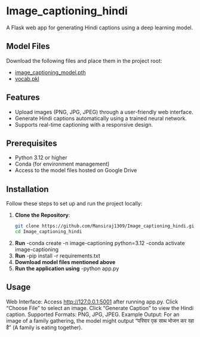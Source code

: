 # Image_captioning_hindi
A Flask web app for generating Hindi captions using a deep learning model.
## Model Files
Download the following files and place them in the project root:
- [image_captioning_model.pth](https://drive.google.com/file/d/1txKnKwwB9beunMP3t1w3dQm85sDrvzoP/view?usp=sharing)
- [vocab.pkl](https://drive.google.com/file/d/1XssaSKX-tbnNpIHIrgOdHXLT2zcJQB5s/view?usp=sharing)
## Features
- Upload images (PNG, JPG, JPEG) through a user-friendly web interface.
- Generate Hindi captions automatically using a trained neural network.
- Supports real-time captioning with a responsive design.

## Prerequisites
- Python 3.12 or higher
- Conda (for environment management)
- Access to the model files hosted on Google Drive

## Installation
Follow these steps to set up and run the project locally:

1. **Clone the Repository**:
   ```bash
   git clone https://github.com/Mansiraj1309/Image_captioning_hindi.git
   cd Image_captioning_hindi
2. **Run**
-conda create -n image-captioning python=3.12
-conda activate image-captioning
3. **Run**
-pip install -r requirements.txt
4. **Download model files mentioned above**
5. **Run the application using** 
-python app.py

## Usage
Web Interface:
Access http://127.0.0.1:5001 after running app.py.
Click “Choose File” to select an image.
Click “Generate Caption” to view the Hindi caption.
Supported Formats: PNG, JPG, JPEG.
Example Output: For an image of a family gathering, the model might output “परिवार एक साथ भोजन कर रहा है” (A family is eating together).
